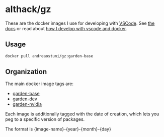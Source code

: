 # althack/gz

These are the docker images I use for developing with [VSCode](https://code.visualstudio.com/).
See [the docs](https://andreaostuni.github.io/dockerfiles) or read about  [how I develop with vscode and docker](https://www.allisonthackston.com/articles/docker_development.html).

## Usage

```bash
docker pull andreaostuni/gz:garden-base
```

## Organization

The main docker image tags are:

* [garden-base](https://github.com/andreaostuni/dockerfiles/blob/main/gz/garden.Dockerfile)
* [garden-dev](https://github.com/andreaostuni/dockerfiles/blob/main/gz/garden.Dockerfile)
* [garden-nvidia](https://github.com/andreaostuni/dockerfiles/blob/main/gz/garden.Dockerfile)

Each image is additionally tagged with the date of creation, which lets you peg to a specific version of packages.

The format is {image-name}-{year}-{month}-{day}